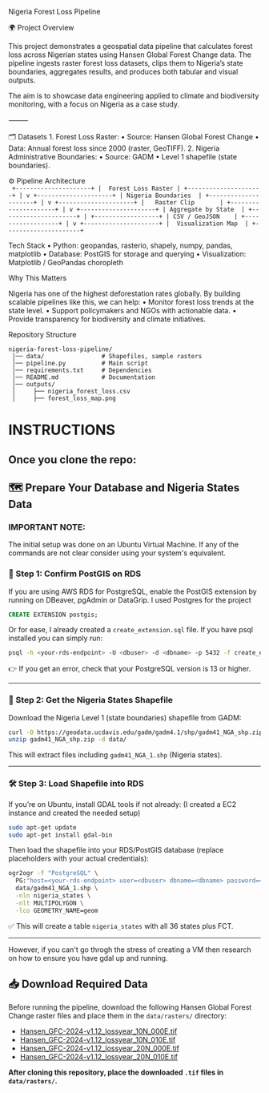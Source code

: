 Nigeria Forest Loss Pipeline
 
 🌍 Project Overview
 
 This project demonstrates a geospatial data pipeline that calculates forest loss across Nigerian states using Hansen Global Forest Change data. The pipeline ingests raster forest loss datasets, clips them to Nigeria’s state boundaries, aggregates results, and produces both tabular and visual outputs.
 
 The aim is to showcase data engineering applied to climate and biodiversity monitoring, with a focus on Nigeria as a case study.
 
 ⸻
 
 🗂️ Datasets
 	1.	Forest Loss Raster:
 	•	Source: Hansen Global Forest Change
 	•	Data: Annual forest loss since 2000 (raster, GeoTIFF).
 	2.	Nigeria Administrative Boundaries:
 	•	Source: GADM
 	•	Level 1 shapefile (state boundaries).
 
⚙️ Pipeline Architecture        
        ``` 
         +---------------------+
         |  Forest Loss Raster |
         +---------------------+
                   |
                   v
         +---------------------+
         | Nigeria Boundaries  |
         +---------------------+
                   |
                   v
         +---------------------+
         |   Raster Clip       |
         +---------------------+
                   |
                   v
         +---------------------+
         | Aggregate by State  |
         +---------------------+
                   |
           +------------------+
           | CSV / GeoJSON    |
           +------------------+
                   |
                   v
         +---------------------+
         |  Visualization Map  |
         +---------------------+
        ```

Tech Stack
 	•	Python: geopandas, rasterio, shapely, numpy, pandas, matplotlib
 	•	Database: PostGIS for storage and querying
 	•	Visualization: Matplotlib / GeoPandas choropleth

Why This Matters
 
 Nigeria has one of the highest deforestation rates globally. By building scalable pipelines like this, we can help:
 	•	Monitor forest loss trends at the state level.
 	•	Support policymakers and NGOs with actionable data.
 	•	Provide transparency for biodiversity and climate initiatives.

Repository Structure
```text
nigeria-forest-loss-pipeline/
 │── data/                # Shapefiles, sample rasters
 │── pipeline.py          # Main script
 │── requirements.txt     # Dependencies
 │── README.md            # Documentation
 │── outputs/
 │     ├── nigeria_forest_loss.csv
 │     ├── forest_loss_map.png
```
# INSTRUCTIONS
## Once you clone the repo:
## 🗺️ Prepare Your Database and Nigeria States Data

### IMPORTANT NOTE:
The initial setup was done on an Ubuntu Virtual Machine. If any of the commands are not clear consider using your system's equivalent. 

### 🔑 Step 1: Confirm PostGIS on RDS

If you are using AWS RDS for PostgreSQL, enable the PostGIS extension by running on DBeaver, pgAdmin or DataGrip. I used Postgres for the project

```sql
CREATE EXTENSION postgis;
```
Or for ease, I already created a `create_extension.sql` file. If you have psql installed you can simply run:

```sh
psql -h <your-rds-endpoint> -U <dbuser> -d <dbname> -p 5432 -f create_extension.sql
```

👉 If you get an error, check that your PostgreSQL version is 13 or higher.

---

### 📂 Step 2: Get the Nigeria States Shapefile
Download the Nigeria Level 1 (state boundaries) shapefile from GADM:

```sh
curl -O https://geodata.ucdavis.edu/gadm/gadm4.1/shp/gadm41_NGA_shp.zip
unzip gadm41_NGA_shp.zip -d data/
```

This will extract files including `gadm41_NGA_1.shp` (Nigeria states).

---

### 🛠️ Step 3: Load Shapefile into RDS

If you’re on Ubuntu, install GDAL tools if not already: (I created a EC2 instance and created the needed setup)

```sh
sudo apt-get update
sudo apt-get install gdal-bin
```

Then load the shapefile into your RDS/PostGIS database (replace placeholders with your actual credentials):

```sh
ogr2ogr -f "PostgreSQL" \
  PG:"host=<your-rds-endpoint> user=<dbuser> dbname=<dbname> password=<dbpass> port=5432" \
  data/gadm41_NGA_1.shp \
  -nln nigeria_states \
  -nlt MULTIPOLYGON \
  -lco GEOMETRY_NAME=geom
```

✅ This will create a table `nigeria_states` with all 36 states plus FCT.

---
However, if you can't go throgh the stress of creating a VM then research on how to ensure you have gdal up and running.

## 📥 Download Required Data

Before running the pipeline, download the following Hansen Global Forest Change raster files and place them in the `data/rasters/` directory:

- [Hansen_GFC-2024-v1.12_lossyear_10N_000E.tif](https://storage.googleapis.com/earthenginepartners-hansen/GFC-2024-v1.12/Hansen_GFC-2024-v1.12_lossyear_10N_000E.tif)
- [Hansen_GFC-2024-v1.12_lossyear_10N_010E.tif](https://storage.googleapis.com/earthenginepartners-hansen/GFC-2024-v1.12/Hansen_GFC-2024-v1.12_lossyear_10N_010E.tif)
- [Hansen_GFC-2024-v1.12_lossyear_20N_000E.tif](https://storage.googleapis.com/earthenginepartners-hansen/GFC-2024-v1.12/Hansen_GFC-2024-v1.12_lossyear_20N_000E.tif)
- [Hansen_GFC-2024-v1.12_lossyear_20N_010E.tif](https://storage.googleapis.com/earthenginepartners-hansen/GFC-2024-v1.12/Hansen_GFC-2024-v1.12_lossyear_20N_010E.tif)

**After cloning this repository, place the downloaded `.tif` files in `data/rasters/`.**